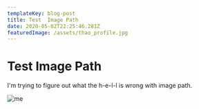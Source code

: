 ```yaml
---
templateKey: blog-post
title: Test  Image Path
date: 2020-05-02T22:25:46.281Z
featuredImage: /assets/thao_profile.jpg
---
```

# Test Image Path

I'm trying to figure out what the h-e-l-l is wrong with image path.

![me](/assets/thao_profile.jpg)